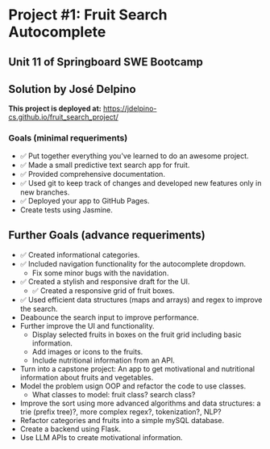 # Project #1: Fruit Search Autocomplete
## Unit 11 of Springboard SWE Bootcamp
## Solution by José Delpino 

**This project is deployed at:** <https://jdelpino-cs.github.io/fruit_search_project/>


### Goals (minimal requeriments)
* ✅ Put together everything you've learned to do an awesome project.
* ✅ Made a small predictive text search app for fruit.
* ✅ Provided comprehensive documentation.
* ✅ Used git to keep track of changes and developed new features
  only in new branches.
* ✅ Deployed your app to GitHub Pages.
* Create tests using Jasmine.

## Further Goals (advance requeriments)
* ✅ Created informational categories.
* ✅ Included navigation functionality for the autocomplete dropdown.
  * Fix some minor bugs with the navidation.
* ✅ Created a stylish and responsive draft for the UI.
  + ✅ Created a responsive grid of fruit boxes.
* ✅ Used efficient data structures (maps and arrays) and regex to improve
  the search.
* Deabounce the search input to improve performance.
* Further improve the UI and functionality.
  + Display selected fruits in boxes on the fruit grid including basic
  information.
  + Add images or icons to the fruits.
  + Include nutritional information from an API.
* Turn into a capstone project: An app to get motivational and nutritional
  information about fruits and vegetables. 
* Model the problem usign OOP and refactor the code to use classes.
  + What classes to model: fruit class? search class?
* Improve the sort using more advanced algorithms and data structures:
  a trie (prefix tree)?, more complex regex?, tokenization?, NLP?
* Refactor categories and fruits into a simple mySQL database.
* Create a backend using Flask.
* Use LLM APIs to create motivational information.
